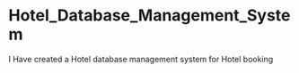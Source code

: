 # Hotel_Database_Management_System
I Have created a Hotel database management system for Hotel booking
